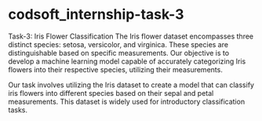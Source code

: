 # codsoft_internship-task-3
Task-3: Iris Flower Classification
The Iris flower dataset encompasses three distinct species: setosa, versicolor, and virginica. These species are distinguishable based on specific measurements. Our objective is to develop a machine learning model capable of accurately categorizing Iris flowers into their respective species, utilizing their measurements.

Our task involves utilizing the Iris dataset to create a model that can classify iris flowers into different species based on their sepal and petal measurements. This dataset is widely used for introductory classification tasks.
